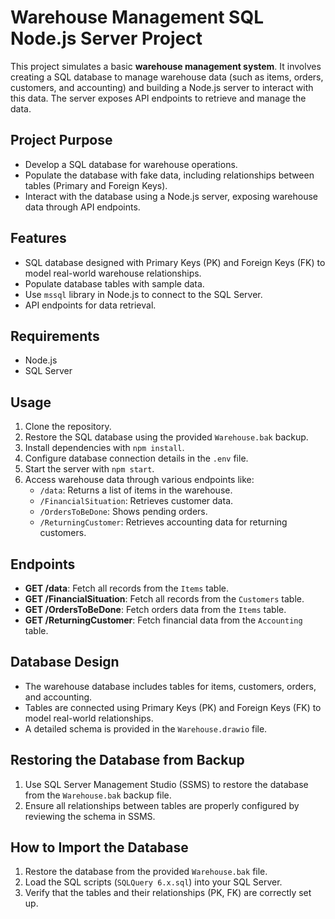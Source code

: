 # Warehouse Management SQL Node.js Server Project

This project simulates a basic **warehouse management system**. It involves creating a SQL database to manage warehouse data (such as items, orders, customers, and accounting) and building a Node.js server to interact with this data. The server exposes API endpoints to retrieve and manage the data.

## Project Purpose
- Develop a SQL database for warehouse operations.
- Populate the database with fake data, including relationships between tables (Primary and Foreign Keys).
- Interact with the database using a Node.js server, exposing warehouse data through API endpoints.

## Features
- SQL database designed with Primary Keys (PK) and Foreign Keys (FK) to model real-world warehouse relationships.
- Populate database tables with sample data.
- Use `mssql` library in Node.js to connect to the SQL Server.
- API endpoints for data retrieval.

## Requirements
- Node.js
- SQL Server

## Usage
1. Clone the repository.
2. Restore the SQL database using the provided `Warehouse.bak` backup.
3. Install dependencies with `npm install`.
4. Configure database connection details in the `.env` file.
5. Start the server with `npm start`.
6. Access warehouse data through various endpoints like:
   - `/data`: Returns a list of items in the warehouse.
   - `/FinancialSituation`: Retrieves customer data.
   - `/OrdersToBeDone`: Shows pending orders.
   - `/ReturningCustomer`: Retrieves accounting data for returning customers.

## Endpoints
- **GET /data**: Fetch all records from the `Items` table.
- **GET /FinancialSituation**: Fetch all records from the `Customers` table.
- **GET /OrdersToBeDone**: Fetch orders data from the `Items` table.
- **GET /ReturningCustomer**: Fetch financial data from the `Accounting` table.

## Database Design
- The warehouse database includes tables for items, customers, orders, and accounting.
- Tables are connected using Primary Keys (PK) and Foreign Keys (FK) to model real-world relationships.
- A detailed schema is provided in the `Warehouse.drawio` file.

## Restoring the Database from Backup
1. Use SQL Server Management Studio (SSMS) to restore the database from the `Warehouse.bak` backup file.
2. Ensure all relationships between tables are properly configured by reviewing the schema in SSMS.

## How to Import the Database
1. Restore the database from the provided `Warehouse.bak` file.
2. Load the SQL scripts (`SQLQuery 6.x.sql`) into your SQL Server.
3. Verify that the tables and their relationships (PK, FK) are correctly set up.
